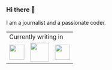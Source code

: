 ### Hi there 👋

I am a journalist and a passionate coder.

<table border="0">
  <tr><td colspan="3">Currently writing in</td></tr>

<tr>
  <td><img src="https://foundation.rust-lang.org/img/rust-logo-blk.svg" width="40" height="40"></td>
  <td><img src="https://go.dev/blog/go-brand/Go-Logo/PNG/Go-Logo_Blue.png" width="50" height="50"></td>
  <td><img src="https://raw.githubusercontent.com/vlang/v-logo/master/dist/v-logo.png" width="40" height="40"></td>
 </tr>
</table>

<!--
**floscodes/floscodes** is a ✨ _special_ ✨ repository because its `README.md` (this file) appears on your GitHub profile.

Here are some ideas to get you started:

- 🔭 I’m currently working on ...
- 🌱 I’m currently learning ...
- 👯 I’m looking to collaborate on ...
- 🤔 I’m looking for help with ...
- 💬 Ask me about ...
- 📫 How to reach me: ...
- 😄 Pronouns: ...
- ⚡ Fun fact: ...
-->

